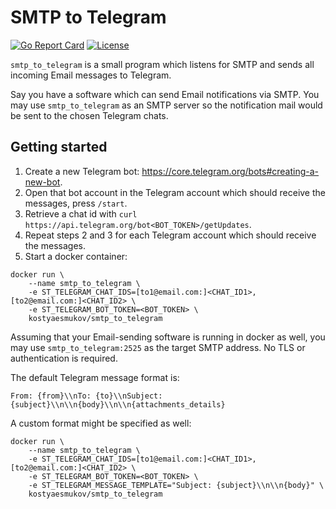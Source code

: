 # SMTP to Telegram

<!-- [![Docker Hub](https://img.shields.io/docker/pulls/kostyaesmukov/smtp_to_telegram.svg?style=flat-square)][Docker Hub] -->
[![Go Report Card](https://goreportcard.com/badge/github.com/jurykor/smtp_to_telegram?style=flat-square)][Go Report Card]
[![License](https://img.shields.io/github/license/jurykor/smtp_to_telegram.svg?style=flat-square)][License]

<!-- [Docker Hub]:      https://hub.docker.com/r/kostyaesmukov/smtp_to_telegram -->
[Go Report Card]:  https://goreportcard.com/report/github.com/jurykor/smtp_to_telegram
[License]:         https://github.com/jurykor/smtp_to_telegram/blob/master/LICENSE

`smtp_to_telegram` is a small program which listens for SMTP and sends
all incoming Email messages to Telegram.

Say you have a software which can send Email notifications via SMTP.
You may use `smtp_to_telegram` as an SMTP server so
the notification mail would be sent to the chosen Telegram chats.

## Getting started

1. Create a new Telegram bot: https://core.telegram.org/bots#creating-a-new-bot.
2. Open that bot account in the Telegram account which should receive
   the messages, press `/start`.
3. Retrieve a chat id with `curl https://api.telegram.org/bot<BOT_TOKEN>/getUpdates`.
4. Repeat steps 2 and 3 for each Telegram account which should receive the messages.
5. Start a docker container:

```
docker run \
    --name smtp_to_telegram \
    -e ST_TELEGRAM_CHAT_IDS=[to1@email.com:]<CHAT_ID1>,[to2@email.com:]<CHAT_ID2> \
    -e ST_TELEGRAM_BOT_TOKEN=<BOT_TOKEN> \
    kostyaesmukov/smtp_to_telegram
```

Assuming that your Email-sending software is running in docker as well,
you may use `smtp_to_telegram:2525` as the target SMTP address.
No TLS or authentication is required.

The default Telegram message format is:

```
From: {from}\\nTo: {to}\\nSubject: {subject}\\n\\n{body}\\n\\n{attachments_details}
```

A custom format might be specified as well:

```
docker run \
    --name smtp_to_telegram \
    -e ST_TELEGRAM_CHAT_IDS=[to1@email.com:]<CHAT_ID1>,[to2@email.com:]<CHAT_ID2> \
    -e ST_TELEGRAM_BOT_TOKEN=<BOT_TOKEN> \
    -e ST_TELEGRAM_MESSAGE_TEMPLATE="Subject: {subject}\\n\\n{body}" \
    kostyaesmukov/smtp_to_telegram
```
